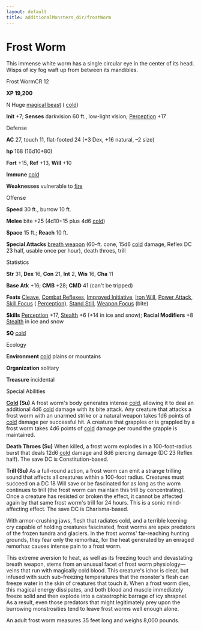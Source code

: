 ```yaml
---
layout: default
title: additionalMonsters_dir/frostWorm
---
```

# Frost Worm

This immense white worm has a single circular eye in the center of its head. Wisps of icy fog waft up from between its mandibles.

Frost WormCR 12

**XP 19,200**

N Huge [magical beast](../monsters_dir/creatureTypes#_magical-beast) ( [cold](../monsters_dir/creatureTypes#_cold-subtype))

**Init** +7; **Senses** darkvision 60 ft., low-light vision; [Perception](../additionalMonsters_dir/../skills_dir/perception#_perception) +17

Defense

**AC** 27, touch 11, flat-footed 24 (+3 Dex, +16 natural, –2 size)

**hp** 168 (16d10+80)

**Fort** +15, **Ref** +13, **Will** +10

**Immune** [cold](../monsters_dir/creatureTypes#_cold-subtype)

**Weaknesses** vulnerable to [fire](../monsters_dir/creatureTypes#_fire-subtype)

Offense

**Speed** 30 ft., burrow 10 ft.

**Melee** bite +25 (4d10+15 plus 4d6 [cold](../monsters_dir/creatureTypes#_cold-subtype))

**Space** 15 ft.; **Reach** 10 ft.

**Special Attacks** [breath weapon](../monsters_dir/universalMonsterRules#_breath-weapon) (60-ft. cone, 15d6 [cold](../monsters_dir/creatureTypes#_cold-subtype) damage, Reflex DC 23 half, usable once per hour), death throes, trill

Statistics

**Str** 31, **Dex** 16, **Con** 21, **Int** 2, **Wis** 16, **Cha** 11

**Base Atk** +16; **CMB** +28; **CMD** 41 (can't be tripped)

**Feats** [Cleave](../additionalMonsters_dir/../feats#_cleave), [Combat Reflexes](../additionalMonsters_dir/../feats#_combat-reflexes), [Improved Initiative](../additionalMonsters_dir/../feats#_improved-initiative), [Iron Will](../additionalMonsters_dir/../feats#_iron-will), [Power Attack](../additionalMonsters_dir/../feats#_power-attack), [Skill Focus](../additionalMonsters_dir/../feats#_skill-focus) ( [Perception](../additionalMonsters_dir/../skills_dir/perception#_perception)), [Stand Still](../additionalMonsters_dir/../feats#_stand-still), [Weapon Focus](../additionalMonsters_dir/../feats#_weapon-focus) (bite)

**Skills** [Perception](../additionalMonsters_dir/../skills_dir/perception#_perception) +17, [Stealth](../additionalMonsters_dir/../skills_dir/stealth#_stealth) +6 (+14 in ice and snow); **Racial Modifiers** +8 [Stealth](../additionalMonsters_dir/../skills_dir/stealth#_stealth) in ice and snow

**SQ** [cold](../monsters_dir/creatureTypes#_cold-subtype)

Ecology

**Environment** [cold](../monsters_dir/creatureTypes#_cold-subtype) plains or mountains

**Organization** solitary

**Treasure** incidental

Special Abilities

**[Cold](../monsters_dir/creatureTypes#_cold-subtype) (Su)** A frost worm's body generates intense [cold](../monsters_dir/creatureTypes#_cold-subtype), allowing it to deal an additional 4d6 [cold](../monsters_dir/creatureTypes#_cold-subtype) damage with its bite attack. Any creature that attacks a frost worm with an unarmed strike or a natural weapon takes 1d6 points of [cold](../monsters_dir/creatureTypes#_cold-subtype) damage per successful hit. A creature that grapples or is grappled by a frost worm takes 4d6 points of [cold](../monsters_dir/creatureTypes#_cold-subtype) damage per round the grapple is maintained.

**Death Throes (Su)** When killed, a frost worm explodes in a 100-foot-radius burst that deals 12d6 [cold](../monsters_dir/creatureTypes#_cold-subtype) damage and 8d6 piercing damage (DC 23 Reflex half). The save DC is Constitution-based.

**Trill (Su)** As a full-round action, a frost worm can emit a strange trilling sound that affects all creatures within a 100-foot radius. Creatures must succeed on a DC 18 Will save or be fascinated for as long as the worm continues to trill (the frost worm can maintain this trill by concentrating). Once a creature has resisted or broken the effect, it cannot be affected again by that same frost worm's trill for 24 hours. This is a sonic mind-affecting effect. The save DC is Charisma-based.

With armor-crushing jaws, flesh that radiates cold, and a terrible keening cry capable of holding creatures fascinated, frost worms are apex predators of the frozen tundra and glaciers. In the frost worms' far-reaching hunting grounds, they fear only the remorhaz, for the heat generated by an enraged remorhaz causes intense pain to a frost worm.

This extreme aversion to heat, as well as its freezing touch and devastating breath weapon, stems from an unusual facet of frost worm physiology—veins that run with magically cold blood. This creature's ichor is clear, but infused with such sub-freezing temperatures that the monster's flesh can freeze water in the skin of creatures that touch it. When a frost worm dies, this magical energy dissipates, and both blood and muscle immediately freeze solid and then explode into a catastrophic barrage of icy shrapnel. As a result, even those predators that might legitimately prey upon the burrowing monstrosities tend to leave frost worms well enough alone.

An adult frost worm measures 35 feet long and weighs 8,000 pounds.

